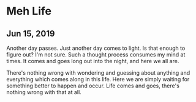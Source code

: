 # Meh Life
## Jun 15, 2019

Another day passes. Just another day comes to light. Is that enough to figure out?
I'm not sure. Such a thought process consumes my mind at times. It comes and goes
long out into the night, and here we all are.

There's nothing wrong with wondering and guessing about anything and everything
which comes along in this life. Here we are simply waiting for something better
to happen and occur. Life comes and goes, there's nothing wrong with that at all.
